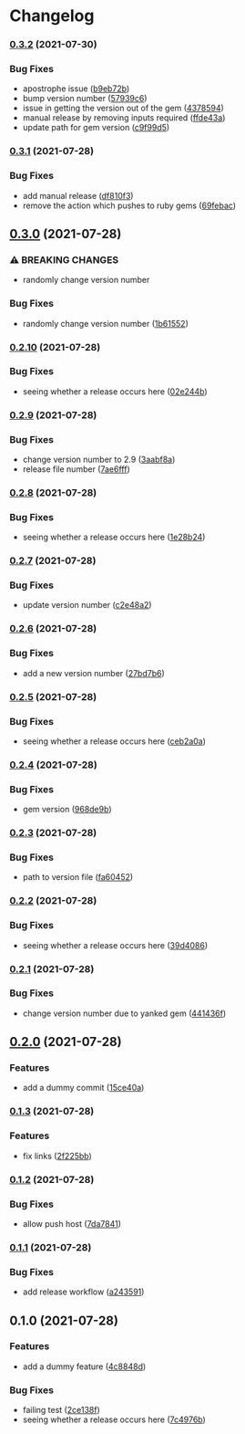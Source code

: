 # Changelog

### [0.3.2](https://www.github.com/benkoshy/bens-hello-world/compare/v0.3.1...v0.3.2) (2021-07-30)


### Bug Fixes

* apostrophe issue ([b9eb72b](https://www.github.com/benkoshy/bens-hello-world/commit/b9eb72ba0ebd42bda983a8e061d6669cb8e27d15))
* bump version number ([57939c6](https://www.github.com/benkoshy/bens-hello-world/commit/57939c606fa2a3d4902871e013fe8d356e8f5b91))
* issue in getting the version out of the gem ([4378594](https://www.github.com/benkoshy/bens-hello-world/commit/4378594f875b6a79c60bc8144b53a4d141e4a858))
* manual release by removing inputs required ([ffde43a](https://www.github.com/benkoshy/bens-hello-world/commit/ffde43a16f1382b3fa6845f36740307b85f5fc22))
* update path for gem version ([c9f99d5](https://www.github.com/benkoshy/bens-hello-world/commit/c9f99d51c781e70b6487297b0514bdc785b0d0f8))

### [0.3.1](https://www.github.com/benkoshy/bens-hello-world/compare/v0.3.0...v0.3.1) (2021-07-28)


### Bug Fixes

* add manual release ([df810f3](https://www.github.com/benkoshy/bens-hello-world/commit/df810f3fbda089e64d0be1e6d423de04ce2495d4))
* remove the action which pushes to ruby gems ([69febac](https://www.github.com/benkoshy/bens-hello-world/commit/69febacd7d7091823aeb25e89f2e08f84f7d0c1f))

## [0.3.0](https://www.github.com/benkoshy/bens-hello-world/compare/v0.2.10...v0.3.0) (2021-07-28)


### ⚠ BREAKING CHANGES

* randomly change version number

### Bug Fixes

* randomly change version number ([1b61552](https://www.github.com/benkoshy/bens-hello-world/commit/1b6155258fe7b020e302d91f68ab4ab61797e657))

### [0.2.10](https://www.github.com/benkoshy/bens-hello-world/compare/v0.2.9...v0.2.10) (2021-07-28)


### Bug Fixes

* seeing whether a release occurs here ([02e244b](https://www.github.com/benkoshy/bens-hello-world/commit/02e244b9f3592711b98695ade74dbb06d81c31aa))

### [0.2.9](https://www.github.com/benkoshy/bens-hello-world/compare/v0.2.8...v0.2.9) (2021-07-28)


### Bug Fixes

* change version number to 2.9 ([3aabf8a](https://www.github.com/benkoshy/bens-hello-world/commit/3aabf8a7307cb37221f61986d90154bb5a98cf29))
* release file number ([7ae6fff](https://www.github.com/benkoshy/bens-hello-world/commit/7ae6fffeb06618b4d8d33ffbdd147118c848484c))

### [0.2.8](https://www.github.com/benkoshy/bens-hello-world/compare/v0.2.7...v0.2.8) (2021-07-28)


### Bug Fixes

* seeing whether a release occurs here ([1e28b24](https://www.github.com/benkoshy/bens-hello-world/commit/1e28b244e986ccc441b6951ba9da22319c41156a))

### [0.2.7](https://www.github.com/benkoshy/bens-hello-world/compare/v0.2.6...v0.2.7) (2021-07-28)


### Bug Fixes

* update version number ([c2e48a2](https://www.github.com/benkoshy/bens-hello-world/commit/c2e48a2203cc70c2e1040a130eae857fec4ff9c8))

### [0.2.6](https://www.github.com/benkoshy/bens-hello-world/compare/v0.2.5...v0.2.6) (2021-07-28)


### Bug Fixes

* add a new version number ([27bd7b6](https://www.github.com/benkoshy/bens-hello-world/commit/27bd7b682225c7fcbbcdcde246809cdd23f0e99f))

### [0.2.5](https://www.github.com/benkoshy/bens-hello-world/compare/v0.2.4...v0.2.5) (2021-07-28)


### Bug Fixes

* seeing whether a release occurs here ([ceb2a0a](https://www.github.com/benkoshy/bens-hello-world/commit/ceb2a0a6c1fd2ba0d5c9efb6cb790e9c68881c28))

### [0.2.4](https://www.github.com/benkoshy/bens-hello-world/compare/v0.2.3...v0.2.4) (2021-07-28)


### Bug Fixes

* gem version ([968de9b](https://www.github.com/benkoshy/bens-hello-world/commit/968de9b3ee872f8be9ad3676e7eb12c20e4c5922))

### [0.2.3](https://www.github.com/benkoshy/bens-hello-world/compare/v0.2.2...v0.2.3) (2021-07-28)


### Bug Fixes

* path to version file ([fa60452](https://www.github.com/benkoshy/bens-hello-world/commit/fa604524b784e3f7f337baa38b74d9777f90bd86))

### [0.2.2](https://www.github.com/benkoshy/bens-hello-world/compare/v0.2.1...v0.2.2) (2021-07-28)


### Bug Fixes

* seeing whether a release occurs here ([39d4086](https://www.github.com/benkoshy/bens-hello-world/commit/39d40862ec1b35d5744c1aef3ee00d4f6976ec2d))

### [0.2.1](https://www.github.com/benkoshy/bens-hello-world/compare/v0.2.0...v0.2.1) (2021-07-28)


### Bug Fixes

* change version number due to yanked gem ([441436f](https://www.github.com/benkoshy/bens-hello-world/commit/441436fde7d049a867baa00c742e0772acaad5c8))

## [0.2.0](https://www.github.com/benkoshy/bens-hello-world/compare/v0.1.3...v0.2.0) (2021-07-28)


### Features

* add a dummy commit ([15ce40a](https://www.github.com/benkoshy/bens-hello-world/commit/15ce40a1e55118256eb6a22ba5c1fcce0498f996))

### [0.1.3](https://www.github.com/benkoshy/bens-hello-world/compare/v0.1.2...v0.1.3) (2021-07-28)


### Features

* fix links ([2f225bb](https://www.github.com/benkoshy/bens-hello-world/commit/2f225bb3d6d2783cf26365871eeaeaa71cc8bc86))

### [0.1.2](https://www.github.com/benkoshy/bens-hello-world/compare/v0.1.1...v0.1.2) (2021-07-28)


### Bug Fixes

* allow push host ([7da7841](https://www.github.com/benkoshy/bens-hello-world/commit/7da7841221ed4c27a88f8e766a25277e2566cc49))

### [0.1.1](https://www.github.com/benkoshy/bens-hello-world/compare/v0.1.0...v0.1.1) (2021-07-28)


### Bug Fixes

* add release workflow ([a243591](https://www.github.com/benkoshy/bens-hello-world/commit/a243591615524000a9f754492bc07f7d65aff4e8))

## 0.1.0 (2021-07-28)


### Features

* add a dummy feature ([4c8848d](https://www.github.com/benkoshy/bens-hello-world/commit/4c8848ddca265e887a8c12578c565ccffa23e9f2))


### Bug Fixes

* failing test ([2ce138f](https://www.github.com/benkoshy/bens-hello-world/commit/2ce138f16728e49cf5fa63e884a8f838d786ea26))
* seeing whether a release occurs here ([7c4976b](https://www.github.com/benkoshy/bens-hello-world/commit/7c4976b0a3d8316a29d86be2dfd168ce58ce6a4b))
